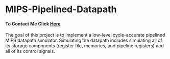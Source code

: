 # MIPS-Pipelined-Datapath
#### To Contact Me Click [Here](http://youssufradi.github.io/)
The goal of this project is to implement a low-level cycle-accurate pipelined MIPS datapath simulator. Simulating the datapath includes simulating all of its storage components (register file, memories, and pipeline registers) and all of its control signals.
